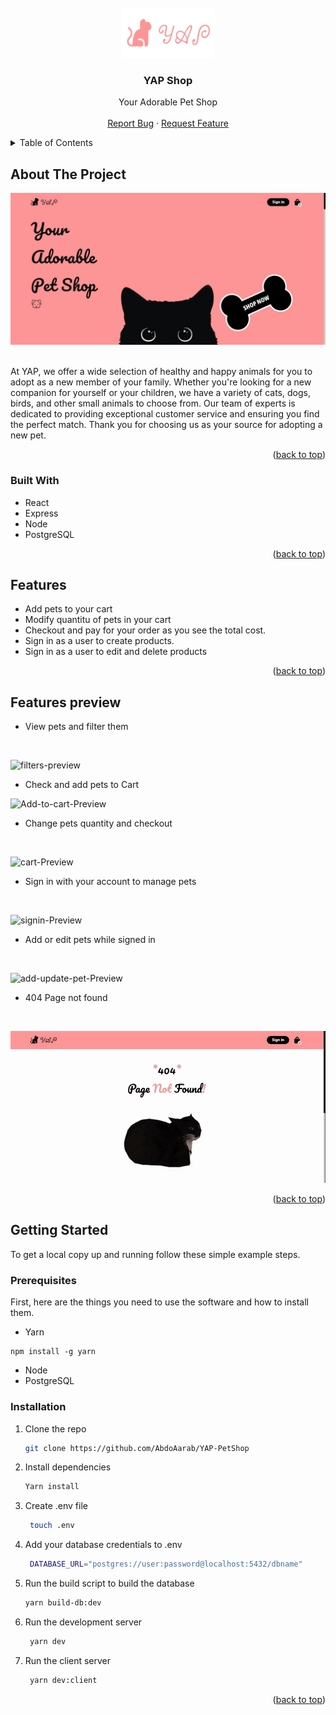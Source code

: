<div id="top"></div>
<!-- PROJECT LOGO -->
<br />
<div align="center">
  <a href="https://github.com/AbdoAarab/YAP-PetShop">
    <img src="https://github.com/AbdoAarab/YAP-PetShop/blob/main/media/logo-pink.png" alt="Logo" width="150" height="80">
  </a>

<h3 align="center">YAP Shop</h3>

  <p align="center">
    Your Adorable Pet Shop
    <br />
    <br />
    <a href="https://github.com/AbdoAarab/YAP-PetShop/issues">Report Bug</a>
    ·
    <a href="https://github.com/AbdoAarab/YAP-PetShop/issues">Request Feature</a>
  </p>
</div>

<!-- TABLE OF CONTENTS -->
<details>
  <summary>Table of Contents</summary>
  <ol>
    <li>
      <a href="#about-the-project">About The Project</a>
      <ul>
        <li><a href="#built-with">Built With</a></li>
        <li><a href="#Features">Features</a></li>
      </ul>
    </li>
    <li>
      <a href="#getting-started">Getting Started</a>
      <ul>
        <li><a href="#prerequisites">Prerequisites</a></li>
        <li><a href="#installation">Installation</a></li>
      </ul>
    </li>
    <li><a href="#Features preview">Features preview</a></li>
  </ol>
</details>

<!-- ABOUT THE PROJECT -->

## About The Project

![HomePage](https://github.com/AbdoAarab/YAP-PetShop/blob/main/media/HomePage.png)

<br />
At YAP, we offer a wide selection of healthy and happy animals for you to adopt as a new member of your family. Whether you're looking for a new companion for yourself or your children, we have a variety of cats, dogs, birds, and other small animals to choose from. Our team of experts is dedicated to providing exceptional customer service and ensuring you find the perfect match. Thank you for choosing us as your source for adopting a new pet.

<p align="right">(<a href="#top">back to top</a>)</p>

### Built With

- React
- Express
- Node
- PostgreSQL

<p align="right">(<a href="#top">back to top</a>)</p>


## Features

- Add pets to your cart
- Modify quantitu of pets in your cart
- Checkout and pay for your order as you see the total cost.
- Sign in as a user to create products.
- Sign in as a user to edit and delete products

<p align="right">(<a href="#top">back to top</a>)</p>

<!-- GETTING STARTED -->

## Features preview

- View pets and filter them
 <br/>

![filters-preview](https://github.com/AbdoAarab/YAP-PetShop/blob/main/media/filters-preview.gif)
 <br/>

- Check and add pets to Cart
  <br/>

![Add-to-cart-Preview](https://github.com/AbdoAarab/YAP-PetShop/blob/main/media/Add-to-cart-Preview.gif)
  <br/>


- Change pets quantity and checkout
 <br/>

![cart-Preview](https://github.com/AbdoAarab/YAP-PetShop/blob/main/media/cart-Preview.gif)
 <br/>

- Sign in with your account to manage pets
 <br/>

![signin-Preview](https://github.com/AbdoAarab/YAP-PetShop/blob/main/media/signin-Preview.gif)
 <br/>

- Add or edit pets while signed in
 <br/>

![add-update-pet-Preview](https://github.com/AbdoAarab/YAP-PetShop/blob/main/media/add-update-pet-Preview.gif)
 <br/>

- 404 Page not found 
 <br/>

![404-notfound-Preview](https://github.com/AbdoAarab/YAP-PetShop/blob/main/media/404-notfound-Preview.gif)
 <br/>

<p align="right">(<a href="#top">back to top</a>)</p>


## Getting Started

To get a local copy up and running follow these simple example steps.

### Prerequisites

First, here are the things you need to use the software and how to install them.

- Yarn

```
npm install -g yarn
```

- Node
- PostgreSQL

### Installation

1. Clone the repo
   ```sh
   git clone https://github.com/AbdoAarab/YAP-PetShop
   ```
2. Install dependencies
   ```sh
   Yarn install
   ```
3. Create .env file
   ```sh
    touch .env
   ```
4. Add your database credentials to .env

   ```sh
    DATABASE_URL="postgres://user:password@localhost:5432/dbname"
   ```

5. Run the build script to build the database

   ```sh
   yarn build-db:dev
   ```

6. Run the development server

   ```sh
    yarn dev
   ```
7. Run the client server

   ```sh
    yarn dev:client
   ```

   <p align="right">(<a href="#top">back to top</a>)</p>


<!-- MARKDOWN LINKS & IMAGES -->
<!-- https://www.markdownguide.org/basic-syntax/#reference-style-links -->
